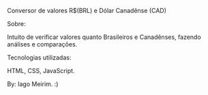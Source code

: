 Conversor de valores R$(BRL) e Dólar Canadênse (CAD) 

Sobre:

Intuito de verificar valores quanto Brasileiros e Canadênses, fazendo análises e comparações.

Tecnologias utilizadas: 

HTML, CSS, JavaScript.

By: Iago Meirim. :)
